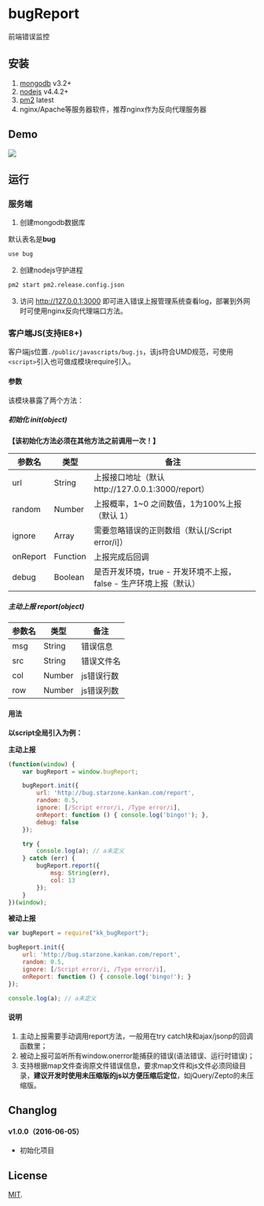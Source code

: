 # bugReport
前端错误监控

## 安装

1. [mongodb](https://www.mongodb.com/cn) v3.2+
2. [nodejs](https://nodejs.org/) v4.4.2+
3. [pm2](https://github.com/Unitech/pm2) latest
4. nginx/Apache等服务器软件，推荐nginx作为反向代理服务器

## Demo

![](http://ww4.sinaimg.cn/large/0060lm7Tgw1f4kpuxytx1j31kw0zkn6p.jpg)

## 运行

### 服务端

1. 创建mongodb数据库

默认表名是**bug**

```bash
use bug
```

2. 创建nodejs守护进程


```bash
pm2 start pm2.release.config.json
```

3. 访问 http://127.0.0.1:3000 即可进入错误上报管理系统查看log，部署到外网时可使用nginx反向代理端口方法。

### 客户端JS(支持IE8+)

客户端js位置`./public/javascripts/bug.js`，该js符合UMD规范，可使用`<script>`引入也可做成模块require引入。

#### 参数

该模块暴露了两个方法：

##### 初始化 init(object)

**【该初始化方法必须在其他方法之前调用一次！】**

参数名 | 类型 | 备注
------|--------|-----------
url | String | 上报接口地址（默认http://127.0.0.1:3000/report）
random | Number | 上报概率，1~0 之间数值，1为100%上报（默认 1）
ignore | Array | 需要忽略错误的正则数组（默认[/Script error/i]）
onReport | Function | 上报完成后回调
debug | Boolean | 是否开发环境，true - 开发环境不上报，false - 生产环境上报（默认）

##### 主动上报 report(object)

参数名 | 类型 | 备注
------|--------|-----------
msg | String | 错误信息
src | String | 错误文件名
col | Number | js错误行数
row | Number | js错误列数

#### 用法

**以script全局引入为例：**

**主动上报**

``` javascript
(function(window) {
	var bugReport = window.bugReport;

	bugReport.init({
		url: 'http://bug.starzone.kankan.com/report',
		random: 0.5,
		ignore: [/Script error/i, /Type error/i],
		onReport: function () { console.log('bingo!'); },
		debug: false
	});

	try {
		console.log(a); // a未定义
	} catch (err) {
		bugReport.report({
			msg: String(err),
			col: 13
		});
	}
})(window);
```

**被动上报**

``` javascript
var bugReport = require("kk_bugReport");

bugReport.init({
	url: 'http://bug.starzone.kankan.com/report',
	random: 0.5,
	ignore: [/Script error/i, /Type error/i],
	onReport: function () { console.log('bingo!'); }
});

console.log(a); // a未定义
```

#### 说明

1. 主动上报需要手动调用report方法，一般用在try catch块和ajax/jsonp的回调函数里；
2. 被动上报可监听所有window.onerror能捕获的错误(语法错误、运行时错误)；
3. 支持根据map文件查询原文件错误信息，要求map文件和js文件必须同级目录，**建议开发时使用未压缩版的js以方便压缩后定位**，如jQuery/Zepto的未压缩版。

## Changlog

#### v1.0.0（2016-06-05）

- 初始化项目

## License

[MIT](https://github.com/leolin1229/bugReport/blob/master/LICENSE).